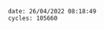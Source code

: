 

                date: 26/04/2022 08:18:49
                cycles: 105660

                         